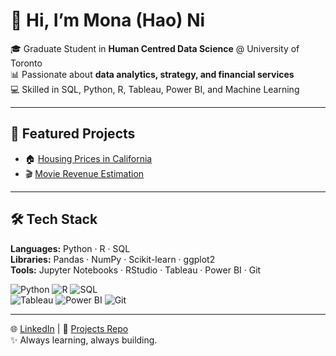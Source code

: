 # 👋 Hi, I’m Mona (Hao) Ni  

🎓 Graduate Student in **Human Centred Data Science** @ University of Toronto  
📊 Passionate about **data analytics, strategy, and financial services**  
💻 Skilled in SQL, Python, R, Tableau, Power BI, and Machine Learning  

---

## 🔗 Featured Projects
- 🏠 [Housing Prices in California](https://github.com/Monanihao/Projects/tree/main/Housing_Prices_California)  
- 🎬 [Movie Revenue Estimation](https://github.com/Monanihao/Projects/tree/main/Movie_Revenue_Estimation)  

---

## 🛠 Tech Stack
**Languages:** Python · R · SQL  
**Libraries:** Pandas · NumPy · Scikit-learn · ggplot2  
**Tools:** Jupyter Notebooks · RStudio · Tableau · Power BI · Git  


![Python](https://img.shields.io/badge/Python-3776AB?style=for-the-badge&logo=python&logoColor=white) 
![R](https://img.shields.io/badge/R-276DC3?style=for-the-badge&logo=r&logoColor=white) 
![SQL](https://img.shields.io/badge/SQL-003B57?style=for-the-badge&logo=database&logoColor=white)  
![Tableau](https://img.shields.io/badge/Tableau-E97627?style=for-the-badge&logo=Tableau&logoColor=white) 
![Power BI](https://img.shields.io/badge/PowerBI-F2C811?style=for-the-badge&logo=Power-BI&logoColor=black) 
![Git](https://img.shields.io/badge/Git-F05032?style=for-the-badge&logo=git&logoColor=white)

---

🌐 [LinkedIn](https://linkedin.com/in/hao-mona-ni) | 📂 [Projects Repo](https://github.com/Monanihao/Projects)  
✨ Always learning, always building.
